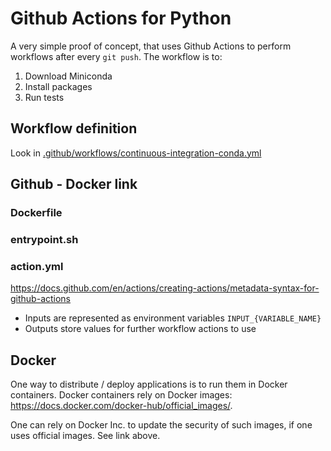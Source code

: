 # Github Actions for Python

A very simple proof of concept, that uses Github Actions to perform workflows after every `git push`.  The workflow is to:

1. Download Miniconda
2. Install packages
3. Run tests

## Workflow definition
Look in [.github/workflows/continuous-integration-conda.yml](.github/workflows/continuous-integration-conda.yml)

## Github - Docker link

### Dockerfile
### entrypoint.sh
### action.yml
https://docs.github.com/en/actions/creating-actions/metadata-syntax-for-github-actions
* Inputs are represented as environment variables
`INPUT_{VARIABLE_NAME}`
* Outputs store values for further workflow actions to use


## Docker

One way to distribute / deploy applications is to run them in Docker containers.  Docker containers rely on Docker images: https://docs.docker.com/docker-hub/official_images/.

One can rely on Docker Inc. to update the security of such images, if one uses official images.  See link above.